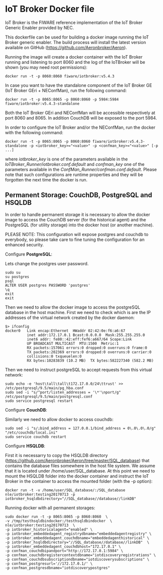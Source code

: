 IoT Broker Docker file
=======================

IoT Broker is the FIWARE reference implementation of the IoT Broker Generic Enabler provided by NEC.

This dockerfile can be used for building a docker image running the IoT Broker generic enabler. The build process will install the latest version available on GitHub (https://github.com/Aeronbroker/Aeron).

Running the image will create a docker container with the IoT Broker running and listening to port 8060 and the log of the IoTBroker will be shown (you may need root permissions):
```
docker run -t -p 8060:8060 fiware/iotbroker:v5.4.3
```


In case you want to have the standalone component of the IoT Broker GE (IoT Broker GEri + NEConfMan), run the following command:
```
docker run -t -p 8065:8065 -p 8060:8060 -p 5984:5984 fiware/iotbroker:v5.4.3-standalone
```
 
Both the IoT Broker GEri and NEConfMan will be accessible respectively at port 8060 and 8065. In addition CouchDB will be exposed to the port 5984.

In order to configure the IoT Broker and/or the NEConfMan, run the docker with the following command:

```
docker run -t -p 8065:8065 -p 8060:8060 fiware/iotbroker:v5.4.3-standalone -p <iotbroker_key>="<value>" -p <confman_key>="<value>" [-p ...]
```

where *iotbroker_key* is one of the parameters available in the *IoTBroker_Runner/iotbroker.conf.default* and *confman_key* one of the parameters available in the *ConfMan_Runner/confman.conf.default*.
Please note that such configurations are runtime properties and they will be forgotten the next time the docker is run.

Permanent Storage: CouchDB, PostgreSQL and HSQLDB
---
In order to handle permanent storage it is necessary to allow the docker image to access the CouchDB server (for the historical agent) and the PostgreSQL (for utility storage) into the docker host (or another machine).

PLEASE NOTE: This configuration will expose postgres and couchdb to everybody, so please take care to fine tuning the configuration for an enhanced security.

Configure **PostgreSQL**:

Lets change the postgres user password.
```
sudo su
su postgres
psql
ALTER USER postgres PASSWORD 'postgres'
\q
exit
exit
```
Then we need to allow the docker image to access the postgreSQL database in the host machine. 
First we need to check which is are the IP addresses of the virtual network created by the docker daemon:
```
$> ifconfig 
docker0   Link encap:Ethernet  HWaddr 02:42:0e:f6:a6:67  
          inet addr:172.17.0.1 Bcast:0.0.0.0  Mask:255.255.255.0
          inet6 addr: fe80::42:eff:fef6:a667/64 Scope:Link
          UP BROADCAST MULTICAST  MTU:1500  Metric:1
          RX packets:157061 errors:0 dropped:0 overruns:0 frame:0
          TX packets:202369 errors:0 dropped:0 overruns:0 carrier:0
          collisions:0 txqueuelen:0 
          RX bytes:10283839 (10.2 MB)  TX bytes:582227340 (582.2 MB)

```
Then we need to instruct postgreSQL to accept requests from this virtual network:
```
sudo echo -e 'host\tall\tall\t172.17.0.0/24\ttrust' >> /etc/postgresql/9.5/main/pg_hba.conf
sudo sed -i "s/^port/listen_addresses = '\*'\nport/g" /etc/postgresql/9.5/main/postgresql.conf
sudo service postgresql restart
```

Configure **CouchDB**:

Similarly we need to allow docker to access couchdb:

```
sudo sed -i "s/;bind_address = 127.0.0.1/bind_address = 0\.0\.0\.0/g" "/etc/couchdb/local.ini"
sudo service couchdb restart
```

Configure **HSQLDB**:

First it is necessarry to copy the HSQLDB directory (https://github.com/Aeronbroker/Aeron/tree/master/SQL_database) that contains the database files somewhere in the host file system. We assume that it is located under /home/user/SQL_database.
At this point we need to mount the HSQLDB folder into the docker container and instruct the IoT Broker in the container to access the mounted folder (with the -p option):
```
docker run -t -v /home/user/SQL_database/:/SQL_database nle/iotbroker:testing20170713 -p iotbroker_hsqldbdirectory="//SQL_database//database//linkDB"
```

Running docker with all permanent storages:

```
sudo docker run -t -p 8065:8065 -p 8060:8060  \
-v /tmp/testhsqldbindocker:/testhsqldbindocker  \
nle/iotbroker:testing20170713  \
-p iotbroker_historicalagent="enabled" \
-p iotbroker_embeddedagent_registrydbname="embeddedagentregistry" \
-p iotbroker_embeddedagent_couchdbname="embeddedagenthistorical" \
-p iotbroker_hsqldbdirectory="//SQL_database//database//linkDB"  \
-p iotbroker_embeddedagent_couchdbhost="172.17.0.1" \
-p confman_couchdbipandport="http://172.17.0.1:5984" \
-p confman_couchdbregistercontextdbname="iotdiscoveryregistrations" \
-p confman_couchdbsubscriptiondbname="iotdiscoverysubscriptions" \
-p confman_postgresurl='//172.17.0.1/' \
-p confman_postgresdbname="iotdiscoverypostgres" 
```
